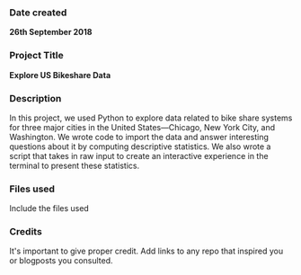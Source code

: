 ### Date created
**26th September 2018**

### Project Title
**Explore US Bikeshare Data**

### Description
In this project, we used Python to explore data related to bike share systems for three major cities in
the United States—Chicago, New York City, and Washington. We wrote code to import the data and
answer interesting questions about it by computing descriptive statistics. We also wrote a script that
takes in raw input to create an interactive experience in the terminal to present these statistics.

### Files used
Include the files used

### Credits
It's important to give proper credit. Add links to any repo that inspired you or blogposts you consulted.
